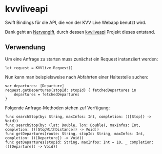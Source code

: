 # kvvliveapi
Swift Bindings  für die API, die von der KVV Live Webapp benutzt wird.

Dank geht an [Nervengift](https://github.com/Nervengift), durch dessen [kvvliveapi](https://github.com/Nervengift/kvvliveapi) Projekt dieses entstand.

## Verwendung
Um eine Anfrage zu starten muss zunächst ein Request instanziiert werden:

```
let request = KVVlive.Request()
```

Nun kann man beispielsweise nach Abfahrten einer Haltestelle suchen:

```
var departures: [Departure]
request.getDepartures(stopId: stopId) { fetchedDepartures in
    departures = fetchedDepartures
}
```   
Folgende Anfrage-Methoden stehen zuf Verfügung:

```
func searchStop(by: String, maxInfos: Int, completion: (([Stop]) -> Void))
func searchStop(by: (lat: Double, lon: Double), maxInfos: Int, completion: (([StopWithDistance]) -> Void))
func getDepartures(route: String, stopId: String, maxInfos: Int, completion: (([Departure]) -> Void))
func getDepartures(stopId: String, maxInfos: Int = 10, _ completion: (([Departure]) -> Void))
```
